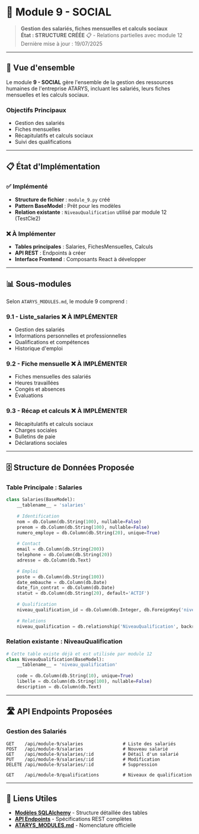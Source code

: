 # 👥 Module 9 - SOCIAL

> **Gestion des salariés, fiches mensuelles et calculs sociaux**  
> **État : STRUCTURE CRÉÉE** 📋 - Relations partielles avec module 12  
> Dernière mise à jour : 19/07/2025

---

## 🎯 Vue d'ensemble

Le module **9 - SOCIAL** gère l'ensemble de la gestion des ressources humaines de l'entreprise ATARYS, incluant les salariés, leurs fiches mensuelles et les calculs sociaux.

### **Objectifs Principaux**
- Gestion des salariés
- Fiches mensuelles
- Récapitulatifs et calculs sociaux
- Suivi des qualifications

---

## 📋 État d'Implémentation

### **✅ Implémenté**
- **Structure de fichier** : `module_9.py` créé
- **Pattern BaseModel** : Prêt pour les modèles
- **Relation existante** : `NiveauQualification` utilisé par module 12 (TestCle2)

### **❌ À Implémenter**
- **Tables principales** : Salaries, FichesMensuelles, Calculs
- **API REST** : Endpoints à créer
- **Interface Frontend** : Composants React à développer

---

## 📊 Sous-modules

Selon `ATARYS_MODULES.md`, le module 9 comprend :

### **9.1 - Liste_salaries** ❌ **À IMPLÉMENTER**
- Gestion des salariés
- Informations personnelles et professionnelles
- Qualifications et compétences
- Historique d'emploi

### **9.2 - Fiche mensuelle** ❌ **À IMPLÉMENTER**
- Fiches mensuelles des salariés
- Heures travaillées
- Congés et absences
- Évaluations

### **9.3 - Récap et calculs** ❌ **À IMPLÉMENTER**
- Récapitulatifs et calculs sociaux
- Charges sociales
- Bulletins de paie
- Déclarations sociales

---

## 🗄️ Structure de Données Proposée

### **Table Principale : Salaries**
```python
class Salaries(BaseModel):
    __tablename__ = 'salaries'
    
    # Identification
    nom = db.Column(db.String(100), nullable=False)
    prenom = db.Column(db.String(100), nullable=False)
    numero_employe = db.Column(db.String(20), unique=True)
    
    # Contact
    email = db.Column(db.String(200))
    telephone = db.Column(db.String(20))
    adresse = db.Column(db.Text)
    
    # Emploi
    poste = db.Column(db.String(100))
    date_embauche = db.Column(db.Date)
    date_fin_contrat = db.Column(db.Date)
    statut = db.Column(db.String(20), default='ACTIF')
    
    # Qualification
    niveau_qualification_id = db.Column(db.Integer, db.ForeignKey('niveau_qualification.id'))
    
    # Relations
    niveau_qualification = db.relationship('NiveauQualification', backref='salaries')
```

### **Relation existante : NiveauQualification**
```python
# Cette table existe déjà et est utilisée par module 12
class NiveauQualification(BaseModel):
    __tablename__ = 'niveau_qualification'
    
    code = db.Column(db.String(10), unique=True)
    libelle = db.Column(db.String(100), nullable=False)
    description = db.Column(db.Text)
```

---

## 🛣️ API Endpoints Proposées

### **Gestion des Salariés**
```http
GET    /api/module-9/salaries               # Liste des salariés
POST   /api/module-9/salaries               # Nouveau salarié
GET    /api/module-9/salaries/:id           # Détail d'un salarié
PUT    /api/module-9/salaries/:id           # Modification
DELETE /api/module-9/salaries/:id           # Suppression

GET    /api/module-9/qualifications         # Niveaux de qualification
```

---

## 🔗 Liens Utiles

- **[Modèles SQLAlchemy](./database-schema.md)** - Structure détaillée des tables
- **[API Endpoints](./api-endpoints.md)** - Spécifications REST complètes
- **[ATARYS_MODULES.md](../../00-overview/ATARYS_MODULES.md)** - Nomenclature officielle
